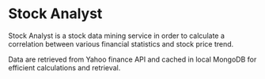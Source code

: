 # Stock Analyst

Stock Analyst is a stock data mining service in order to calculate a correlation between various financial statistics and stock price trend.

Data are retrieved from Yahoo finance API and cached in local MongoDB for efficient calculations and retrieval. 
